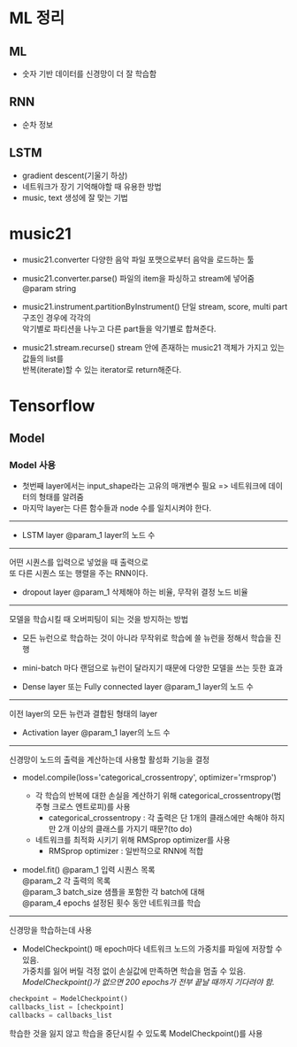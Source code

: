 # ML 정리

## ML
- 숫자 기반 데이터를 신경망이 더 잘 학습함

## RNN
- 순차 정보

## LSTM
- gradient descent(기울기 하상)
- 네트워크가 장기 기억해야할 때 유용한 방법
- music, text 생성에 잘 맞는 기법

# music21
- music21.converter
다양한 음악 파일 포맷으로부터 음악을 로드하는 툴  

- music21.converter.parse()
파일의 item을 파싱하고 stream에 넣어줌  
@param string

- music21.instrument.partitionByInstrument()
단일 stream, score, multi part 구조인 경우에 각각의  
악기별로 파티션을 나누고 다른 part들을 악기별로 합쳐준다.  

- music21.stream.recurse()
stream 안에 존재하는 music21 객체가 가지고 있는 값들의 list를  
반복(iterate)할 수 있는 iterator로 return해준다.

# Tensorflow

## Model
### Model 사용
- 첫번째 layer에서는 input_shape라는 고유의 매개변수 필요
=> 네트워크에 데이터의 형태를 알려줌
- 마지막 layer는 다른 함수들과 node 수를 일치시켜야 한다.  
-------------------------------------------------------

- LSTM layer
@param_1 layer의 노드 수  

-------------------------
어떤 시퀀스를 입력으로 넣었을 때 출력으로  
또 다른 시퀀스 또는 행렬을 주는 RNN이다.

- dropout layer
@param_1 삭제해야 하는 비율, 무작위 결정 노드 비율  

-------------------------------------------------
모델을 학습시킬 때 오버피팅이 되는 것을 방지하는 방법  
  - 모든 뉴런으로 학습하는 것이 아니라 무작위로 학습에 쓸 뉴런을
  정해서 학습을 진행
  - mini-batch 마다 랜덤으로 뉴런이 달라지기 때문에 다양한 모델을 쓰는 듯한 효과

- Dense layer 또는 Fully connected layer
@param_1 layer의 노드 수  

-----------------------
이전 layer의 모든 뉴런과 결합된 형태의 layer

- Activation layer
@param_1 layer의 노드 수  

-----------------------
신경망이 노드의 출력을 계산하는데 사용할 활성화 기능을 결정

- model.compile(loss='categorical_crossentropy', optimizer='rmsprop')
    - 각 학습의 반복에 대한 손실을 계산하기 위해 
    categorical_crossentropy(범주형 크로스 엔트로피)를 사용
        - categorical_crossentropy : 각 출력은 단 1개의 클래스에만 속해야 하지만
        2개 이상의 클래스를 가지기 때문?(to do)
    - 네트워크를 최적화 시키기 위해 RMSprop optimizer를 사용
        - RMSprop optimizer : 일반적으로 RNN에 적합

- model.fit()
@param_1 입력 시퀀스 목록  
@param_2 각 출력의 목록  
@param_3 batch_size 샘플을 포함한 각 batch에 대해  
@param_4 epochs 설정된 횟수 동안 네트워크를 학습  

----------------------------------------------
신경망을 학습하는데 사용

- ModelCheckpoint()
매 epoch마다 네트워크 노드의 가중치를 파일에 저장할 수 있음.  
가중치를 잃어 버릴 걱정 없이 손실값에 만족하면 학습을 멈출 수 있음.  
*ModelCheckpoint()가 없으면 200 epochs가 전부 끝날 때까지 기다려야 함.*
```python
checkpoint = ModelCheckpoint()
callbacks_list = [checkpoint]
callbacks = callbacks_list
```
학습한 것을 잃지 않고 학습을 중단시킬 수 있도록 ModelCheckpoint()를 사용


